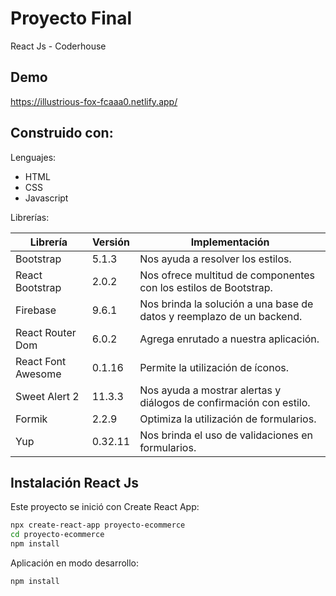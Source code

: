 # Proyecto Final

React Js - Coderhouse

## Demo

https://illustrious-fox-fcaaa0.netlify.app/


## Construido con:

Lenguajes: 
- HTML
- CSS
- Javascript

Librerías:

| Librería | Versión | Implementación |
| ------ | ------ | ------ |
| Bootstrap | 5.1.3 | Nos ayuda a resolver los estilos. |
| React Bootstrap | 2.0.2 | Nos ofrece multitud de componentes con los estilos de Bootstrap. |
| Firebase | 9.6.1 | Nos brinda la solución a una base de datos y reemplazo de un backend. |
| React Router Dom | 6.0.2 | Agrega enrutado a nuestra aplicación. |
| React Font Awesome | 0.1.16 | Permite la utilización de íconos. |
| Sweet Alert 2 | 11.3.3 | Nos ayuda a mostrar alertas y diálogos de confirmación con estilo. |
| Formik | 2.2.9 | Optimiza la utilización de formularios. |
| Yup | 0.32.11 | Nos brinda el uso de validaciones en formularios. |


## Instalación React Js

Este proyecto se inició con Create React App:

```sh
npx create-react-app proyecto-ecommerce
cd proyecto-ecommerce
npm install
```

Aplicación en modo desarrollo:

```sh
npm install
```
